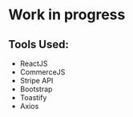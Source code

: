 # Work in progress

## Tools Used:

- ReactJS
- CommerceJS
- Stripe API
- Bootstrap
- Toastify
- Axios
